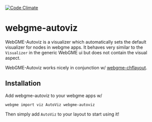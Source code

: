 [![Code Climate](https://codeclimate.com/github/dfst/webgme-autoviz/badges/gpa.svg)](https://codeclimate.com/github/dfst/webgme-autoviz)

# webgme-autoviz
WebGME-Autoviz is a visualizer which automatically sets the default visualizer for nodes in webgme apps. It behaves very similar to the `Visualizer` in the generic WebGME ui but does not contain the visual aspect.

WebGME-Autoviz works nicely in conjunction w/ [webgme-chflayout](https://github.com/dfst/webgme-chflayout).

## Installation
Add webgme-autoviz to your webgme apps w/
```
webgme import viz AutoViz webgme-autoviz
```

Then simply add `AutoViz` to your layout to start using it!
